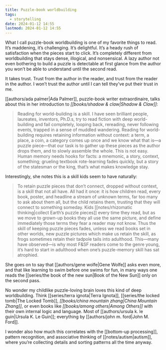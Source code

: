 ```yaml
---
title: Puzzle-book worldbuilding
tags:
  - storytelling
date: 2024-01-12 14:55
lastmod: 2024-01-12 14:55
---
```

What I call puzzle-book worldbuilding is one of my favorite things to read. It’s maddening, it’s challenging. It’s delightful. It’s a heady rush of satisfaction when the pieces start to click. It’s completely different from worldbuilding that stays dense, illogical, and nonsensical. A lazy author not even bothering to build a puzzle is detectable at first glance from the author you won’t be able to understand until the second read.

It takes trust. Trust from the author in the reader, and trust from the reader in the author. I won’t trust the author until I can tell they’ve put their trust in me.

[[authors/ada palmer|Ada Palmer]], puzzle-book writer extraordinaire, talks about this in her introduction to *[[books/shadow & claw|Shadow & Claw]]*:

> Reading for world-building is a skill. I have seen brilliant people, laureates, inventors, Ph.D.s, try to read fiction with deep world-building and fail completely, looping back, rereading, never following events, trapped in a sense of muddled wandering. Reading for world-building requires retaining information without context: a term, a place, a coin, a category comes up once and we know what that is—a puzzle piece—that our task is to gather up these pieces as the author drops them, and to slowly assemble the whole. This is not easy. Human memory needs hooks for facts: a mnemonic, a story, context, something; grueling textbook rote-learning fades quickly, but a story of the statesman or the king, that’s what makes knowledge stay.

Interestingly, she notes this is a skill kids seem to have naturally: 

> To retain puzzle pieces that don’t connect, dropped without context, is a skill that not all have. All had it once: it is how children read, every book, poster, and headline a stream of unknown terms, far too many to ask about them all, but the child retains them, trusting that they will connect to something someday. Kids [[notes/rhizomatic thinking|collect Earth’s puzzle pieces]] every time they read, but as we move to grown-up books they all use the same picture, and define immediately those terms they fear a reader may not know. Thus the skill of keeping puzzle pieces fades, unless we read books set in other worlds, new puzzle pictures which make us retain the skill, as frogs sometimes retain their tadpole tails into adulthood. This—many have observed—is why most F&SF readers come to the genre young, it’s hard to start in adulthood when one’s puzzle-memory skill has sat atrophied.

She goes on to say that [[authors/gene wolfe|Gene Wolfe]] asks even more, and that like learning to swim before one swims for fun, in many ways one reads the [[series/the book of the new sun|Book of the New Sun]] only on the second pass.

No wonder my childlike puzzle-loving brain loves this kind of deep worldbuilding. Think [[series/terra ignota|Terra Ignota]], [[series/the locked tomb|The Locked Tomb]], *[[books/china mountain zhang|China Mountain Zhang]]*, or even books like *[[books/among others|Among Others]]* with their own internal logic and language. Most of [[authors/ursula k. le guin|Ursula K. Le Guin]]; everything by [[authors/john m. ford|John M. Ford]].

I wonder also how much this correlates with the [[bottom-up processing]], pattern recognition, and associative thinking of [[notes/autism|autism]], where you’re collecting details and sorting patterns all the time anyway.